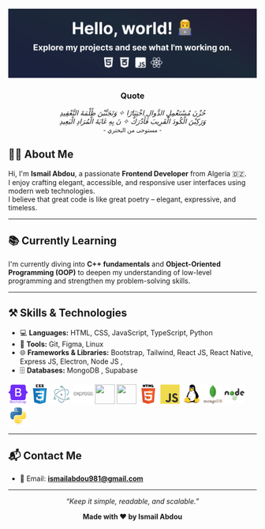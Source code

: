 <p align="center">
  <img src="https://raw.githubusercontent.com/TITAH-ISMAIL/TITAH-ISMAIL/refs/heads/main/Profile%20Cover.png" alt="Header Image">
</p>
<h3 align="center">Quote</h1>
<p align="center">
  <em>حُزْنَ مُسْتَعْمِلِ الدَّوالِ اخْتِيَارًا ✧ وَتَجَنَّبْنَ ظُلْمَةَ التَّعْقِيدِ</em><br/>
  <em>وَرَكِبْنَ الْكُودَ الْقَرِيبَ فَأَدْرَكْ ✧ نَ بِهِ غَايَةَ الْمُرَادِ الْبَعِيدِ</em><br/>
  <small>- مستوحى من البحتري -</small>
</p>

## 👨‍💻 About Me

Hi, I'm **Ismail Abdou**, a passionate **Frontend Developer** from Algeria 🇩🇿.  
I enjoy crafting elegant, accessible, and responsive user interfaces using modern web technologies.  
I believe that great code is like great poetry – elegant, expressive, and timeless.

---

## 📚 Currently Learning

I'm currently diving into **C++ fundamentals** and **Object-Oriented Programming (OOP)** to deepen my understanding of low-level programming and strengthen my problem-solving skills.

---

## ⚒️ Skills & Technologies

- 💻 **Languages:** HTML, CSS, JavaScript, TypeScript, Python  
- 🧰 **Tools:** Git, Figma, Linux
- 🌐 **Frameworks & Libraries:** Bootstrap, Tailwind, React JS, React Native, Express JS, Electron, Node JS ,
- 🗄️ **Databases:** MongoDB , Supabase

<p align="left">
  <a href="https://getbootstrap.com" target="_blank"><img src="https://raw.githubusercontent.com/devicons/devicon/master/icons/bootstrap/bootstrap-plain-wordmark.svg" width="40" height="40"/></a>
  <a href="https://www.w3schools.com/css/" target="_blank"><img src="https://raw.githubusercontent.com/devicons/devicon/master/icons/css3/css3-original-wordmark.svg" width="40" height="40"/></a>
  <a href="https://www.electronjs.org" target="_blank"><img src="https://raw.githubusercontent.com/devicons/devicon/master/icons/electron/electron-original.svg" width="40" height="40"/></a>
  <a href="https://expressjs.com" target="_blank"><img src="https://raw.githubusercontent.com/devicons/devicon/master/icons/express/express-original-wordmark.svg" width="40" height="40"/></a>
  <a href="https://www.figma.com/" target="_blank"><img src="https://www.vectorlogo.zone/logos/figma/figma-icon.svg" width="40" height="40"/></a>
  <a href="https://git-scm.com/" target="_blank"><img src="https://www.vectorlogo.zone/logos/git-scm/git-scm-icon.svg" width="40" height="40"/></a>
  <a href="https://developer.mozilla.org/en-US/docs/Web/HTML" target="_blank"><img src="https://raw.githubusercontent.com/devicons/devicon/master/icons/html5/html5-original-wordmark.svg" width="40" height="40"/></a>
  <a href="https://developer.mozilla.org/en-US/docs/Web/JavaScript" target="_blank"><img src="https://raw.githubusercontent.com/devicons/devicon/master/icons/javascript/javascript-original.svg" width="40" height="40"/></a>
  <a href="https://www.linux.org/" target="_blank"><img src="https://raw.githubusercontent.com/devicons/devicon/master/icons/linux/linux-original.svg" width="40" height="40"/></a>
  <a href="https://www.mongodb.com/" target="_blank"><img src="https://raw.githubusercontent.com/devicons/devicon/master/icons/mongodb/mongodb-original-wordmark.svg" width="40" height="40"/></a>
  <a href="https://nodejs.org" target="_blank"><img src="https://raw.githubusercontent.com/devicons/devicon/master/icons/nodejs/nodejs-original-wordmark.svg" width="40" height="40"/></a>
  <a href="https://www.python.org" target="_blank"><img src="https://raw.githubusercontent.com/devicons/devicon/master/icons/python/python-original.svg" width="40" height="40"/></a>
</p>

---

## 📬 Contact Me

- 📧 Email: **ismailabdou981@gmail.com**  

---

<p align="center">
  <i>“Keep it simple, readable, and scalable.”</i>
</p>

<p align="center">
  <strong>Made with ❤️ by Ismail Abdou</strong>
</p>
